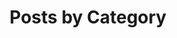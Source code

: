 ---
title: "Posts by Category"
layout: categories
permalink: /categories-grid/
entries_layout: grid
author_profile: true
---